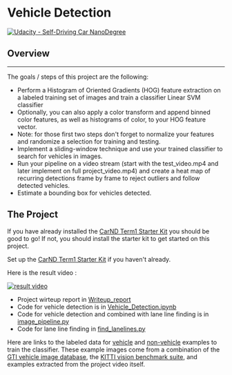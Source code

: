 # Vehicle Detection
[![Udacity - Self-Driving Car NanoDegree](https://s3.amazonaws.com/udacity-sdc/github/shield-carnd.svg)](http://www.udacity.com/drive)

## Overview
---
The goals / steps of this project are the following:

* Perform a Histogram of Oriented Gradients (HOG) feature extraction on a labeled training set of images and train a classifier Linear SVM classifier
* Optionally, you can also apply a color transform and append binned color features, as well as histograms of color, to your HOG feature vector.
* Note: for those first two steps don't forget to normalize your features and randomize a selection for training and testing.
* Implement a sliding-window technique and use your trained classifier to search for vehicles in images.
* Run your pipeline on a video stream (start with the test_video.mp4 and later implement on full project_video.mp4) and create a heat map of recurring detections frame by frame to reject outliers and follow detected vehicles.
* Estimate a bounding box for vehicles detected.


The Project
---
If you have already installed the [CarND Term1 Starter Kit](https://github.com/udacity/CarND-Term1-Starter-Kit/blob/master/README.md) you should be good to go!   If not, you should install the starter kit to get started on this project.

Set up the [CarND Term1 Starter Kit](https://classroom.udacity.com/nanodegrees/nd013/parts/fbf77062-5703-404e-b60c-95b78b2f3f9e/modules/83ec35ee-1e02-48a5-bdb7-d244bd47c2dc/lessons/8c82408b-a217-4d09-b81d-1bda4c6380ef/concepts/4f1870e0-3849-43e4-b670-12e6f2d4b7a7) if you haven't already.

Here is the result video :

[![result video](http://img.youtube.com/vi/q_QUCkuOUOA/0.jpg)](https://www.youtube.com/watch?v=q_QUCkuOUOA "Vehicle Detection project")

* Project wirteup report in [Writeup_report](https://github.com/hankkkwu/SDCND-Vehicle_Detection/blob/master/Writeup_report.md)
* Code for vehicle detection is in [Vehicle_Detection.ipynb](https://github.com/hankkkwu/SDCND-Vehicle_Detection/blob/master/Vehicle_Detection.ipynb)
* Code for vehicle detection and combined with lane line finding is in [image_pipeline.py](https://github.com/hankkkwu/SDCND-Vehicle_Detection/blob/master/image_pipeline.py)
* Code for lane line finding in [find_lanelines.py](https://github.com/hankkkwu/SDCND-Vehicle_Detection/blob/master/find_lanelines.py)


Here are links to the labeled data for [vehicle](https://s3.amazonaws.com/udacity-sdc/Vehicle_Tracking/vehicles.zip) and [non-vehicle](https://s3.amazonaws.com/udacity-sdc/Vehicle_Tracking/non-vehicles.zip) examples to train the classifier.  These example images come from a combination of the [GTI vehicle image database](http://www.gti.ssr.upm.es/data/Vehicle_database.html), the [KITTI vision benchmark suite](http://www.cvlibs.net/datasets/kitti/), and examples extracted from the project video itself.
